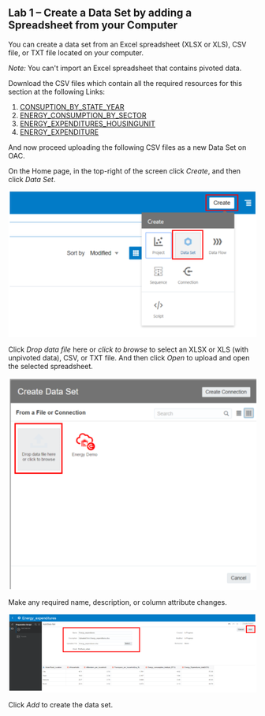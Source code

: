 ## Lab 1 – Create a Data Set by adding a Spreadsheet from your Computer
You can create a data set from an Excel spreadsheet (XLSX or XLS), CSV file, or TXT file located on your computer. 

_Note:_ You can't import an Excel spreadsheet that contains pivoted data. 

Download the CSV files which contain all the required resources for this section at the following
Links:

1. [CONSUPTION_BY_STATE_YEAR](./res/Consumption_by_state_year.csv)
2. [ENERGY_CONSUMPTION_BY_SECTOR](./res/Energy_Consumption_by_Sector.csv)
3. [ENERGY_EXPENDITURES_HOUSINGUNIT](./res/Energy_expenditures_HousingUnit.xlsx)
4. [ENERGY_EXPENDITURE](./res/Energy_expenditures.xlsx)

And now proceed uploading the following CSV files as a new Data Set on OAC.

On the Home page, in the top-right of the screen click _Create_, and then click _Data Set_.

<div style="text-align:center"><img src="./images/lab1_image1.png" /></div>

Click _Drop data file_ here or _click to browse_ to select an XLSX or XLS (with unpivoted data), CSV, or TXT file. And then click _Open_ to upload and open the selected spreadsheet.

<div style="text-align:center"><img src="./images/lab1_image2.png" /></div>

Make any required name, description, or column attribute changes.

<div style="text-align:center"><img src="./images/lab1_image3.png" /></div>

Click _Add_ to create the data set.